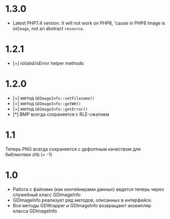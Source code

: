 # 1.3.0

- Latest PHP7.4 version. It will not work on PHP8, 'cause in PHP8 Image is `GdImage`, not an abstract `resource`.

# 1.2.1

- [+] isValid/isError helper methods

# 1.2.0

- [+] метод `GDImageInfo::setFilename()`
- [+] метод `GDImageInfo::getWH()`
- [+] метод `GDImageInfo::getError()`
- [*] BMP всегда сохраняется с RLE-сжатием

# 1.1

Теперь PNG всегда сохраняется с дефолтным качеством для библиотеки zlib (= -1)

# 1.0 

* Работа с файлами (как контейнерами данных) ведется теперь через служебный класс GDImageInfo
* GDImageInfo реализует ряд методов, описанных в интерфейсе.
* Все методы GDWrapper и GDImageInfo возвращают экземпляр класса GDImageInfo   

